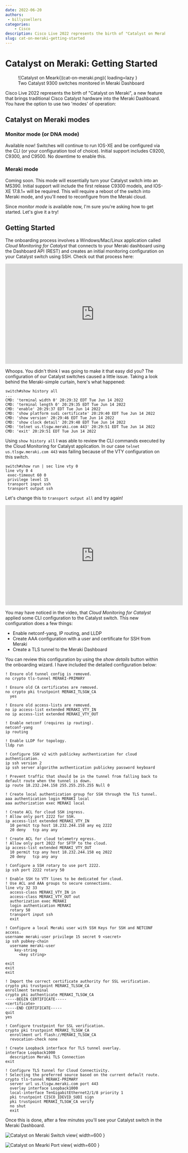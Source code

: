 ```yaml
---
date: 2022-06-20
authors:
 - billyzoellers
categories:
    - Cisco
description: Cisco Live 2022 represents the birth of "Catalyst on Meraki". Get started monitoring Catalyst 9500, 9300, and 9200 switches in Meraki Dashboard with just a few clicks!
slug: cat-on-meraki-getting-started
---
```


# Catalyst on Meraki: Getting Started

<figure markdown>
  ![Catalyst on Mearki](cat-on-meraki.png){ loading=lazy }
  <figcaption>Two Catalyst 9300 switches monitored in Meraki Dashboard</figcaption>
</figure>

Cisco Live 2022 represents the birth of "Catalyst on Meraki", a new feature that brings traditional Cisco Catalyst hardware into the Meraki Dashboard. You have the option to use two 'modes' of operation:

<!-- more -->

## Catalyst on Meraki modes

### Monitor mode (or DNA mode)
Available now! Switches will continue to run IOS-XE and be configured via the CLI (or your configuration tool of choice). Initial support includes C9200, C9300, and C9500. No downtime to enable this.

### Meraki mode
Coming soon. This mode will essentially turn your Catalyst switch into an MS390. Initial support will include the first release C9300 models, and IOS-XE 17.8.1+ will be required. This will require a reboot of the switch into Meraki mode, and you'll need to reconfigure from the Meraki cloud.

Since *monitor mode* is available now, I'm sure you're asking how to get started. Let's give it a try!

## Getting Started
The onboarding process involves a Windows/Mac/Linux application called *Cloud Monitoring for Catalyst* that connects to your Meraki dashboard using the Dashboard API (REST) and creates an initial monitoring configuration on your Catalyst switch using SSH. Check out that process here:

<iframe width="560" height="315" src="https://www.youtube.com/embed/67jA7SKW9B8" title="YouTube video player" frameborder="0" allow="accelerometer; autoplay; clipboard-write; encrypted-media; gyroscope; picture-in-picture; web-share" allowfullscreen></iframe>

Whoops. You didn't think I was going to make it that easy did you? The configuration of our Catalyst switches caused a little issue. Taking a look behind the Meraki-simple curtain, here's what happened:

``` title="Onboarding commands"
switch#show history all
...
CMD: 'terminal width 0' 20:29:32 EDT Tue Jun 14 2022
CMD: 'terminal length 0' 20:29:35 EDT Tue Jun 14 2022
CMD: 'enable' 20:29:37 EDT Tue Jun 14 2022
CMD: 'show platform sudi certificate' 20:29:40 EDT Tue Jun 14 2022
CMD: 'show version' 20:29:46 EDT Tue Jun 14 2022
CMD: 'show clock detail' 20:29:48 EDT Tue Jun 14 2022
CMD: 'telnet us.tlsgw.meraki.com 443' 20:29:51 EDT Tue Jun 14 2022
CMD: 'exit' 20:29:51 EDT Tue Jun 14 2022
```

Using `show history all` I was able to review the CLI commands executed by the Cloud Monitoring for Catalyst application. In our case `telnet us.tlsgw.meraki.com 443` was failing because of the VTY configuration on this switch.

``` title="Nonworking VTY line configuration"
switch#show run | sec line vty 0
line vty 0 4
 exec-timeout 60 0
 privilege level 15
 transport input ssh
 transport output ssh
```

Let's change this to `transport output all` and try again!

<iframe width="560" height="315" src="https://www.youtube.com/embed/-GioWDQXXac" title="YouTube video player" frameborder="0" allow="accelerometer; autoplay; clipboard-write; encrypted-media; gyroscope; picture-in-picture; web-share" allowfullscreen></iframe>

You may have noticed in the video, that *Cloud Monitoring for Catalyst* applied some CLI configuration to the Catalyst switch. This new configuration does a few things:

- Enable netconf-yang, IP routing, and LLDP
- Create AAA configuration with a user and certificate for SSH from Meraki
- Create a TLS tunnel to the Meraki Dashboard

You can review this configuration by using the *show details* button within the onboarding wizard. I have included the detailed configuration below:

``` title="Meraki IOS-XE configuration"
! Ensure old tunnel config is removed.
no crypto tls-tunnel MERAKI-PRIMARY

! Ensure old CA certificates are removed.
no crypto pki trustpoint MERAKI_TLSGW_CA
  yes

! Ensure old access-lists are removed.
no ip access-list extended MERAKI_VTY_IN
no ip access-list extended MERAKI_VTY_OUT

! Enable netconf (requires ip routing).
netconf-yang
ip routing

! Enable LLDP for topology.
lldp run

! Configure SSH v2 with publickey authentication for cloud authentication.
ip ssh version 2
ip ssh server algorithm authentication publickey password keyboard

! Prevent traffic that should be in the tunnel from falling back to default route when the tunnel is down.
ip route 18.232.244.158 255.255.255.255 Null 0

! Create local authentication group for SSH through the TLS tunnel.
aaa authentication login MERAKI local
aaa authorization exec MERAKI local

! Create ACL for cloud SSH ingress.
! Allow only port 2222 for SSH.
ip access-list extended MERAKI_VTY_IN
  10 permit tcp host 18.232.244.158 any eq 2222
  20 deny   tcp any any

! Create ACL for cloud telemetry egress.
! Allow only port 2022 for SFTP to the cloud.
ip access-list extended MERAKI_VTY_OUT
  10 permit tcp any host 18.232.244.158 eq 2022
  20 deny   tcp any any

! Configure a SSH rotary to use port 2222.
ip ssh port 2222 rotary 50

! Enable SSH to VTY lines to be dedicated for cloud.
! Use ACL and AAA groups to secure connections.
line vty 32 33
  access-class MERAKI_VTY_IN in
  access-class MERAKI_VTY_OUT out
  authorization exec MERAKI
  login authentication MERAKI
  rotary 50
  transport input ssh
  exit

! Configure a local Meraki user with SSH Keys for SSH and NETCONF access.
username meraki-user privilege 15 secret 9 <secret>
ip ssh pubkey-chain
  username meraki-user
    key-string
      <key string>
      
exit
exit
exit

! Import the correct certificate authority for SSL verification.
crypto pki trustpoint MERAKI_TLSGW_CA
enrollment terminal
crypto pki authenticate MERAKI_TLSGW_CA
-----BEGIN CERTIFICATE-----
<certificate>
-----END CERTIFICATE-----
quit
yes

! Configure trustpoint for SSL verification.
crypto pki trustpoint MERAKI_TLSGW_CA
  enrollment url flash://MERAKI_TLSGW_CA
  revocation-check none

! Create Loopback interface for TLS tunnel overlay.
interface Loopback1000
  description Meraki TLS Connection
exit

! Configure TLS tunnel for Cloud Connectivity.
! Selecting the preferred source based on the current default route.
crypto tls-tunnel MERAKI-PRIMARY
  server url us.tlsgw.meraki.com port 443
  overlay interface Loopback1000
  local-interface TenGigabitEthernet2/1/8 priority 1
  pki trustpoint CISCO_IDEVID_SUDI sign
  pki trustpoint MERAKI_TLSGW_CA verify
  no shut
  exit
```

Once this is done, after a few minutes you'll see your Catalyst switch in the Meraki Dashboard.

![Catalyst on Meraki Switch view](cat-on-meraki-switch.png){ width=600 }

![Catalyst on Mearki Port view](cat-on-meraki-port.png){ width=600 }